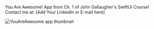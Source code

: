 You Are Awesome! App from Ch. 1 of John Gallaugher's SwiftUI Course!
Contact me at: [Add Your LinkedIn or E-mail here]

<img width:="290" alt="YouAreAwesome app thumbnail" src="https://github.com/user-attachments/assets/31f19a42-621a-4afd-a331-5f04fae79c44"/>

